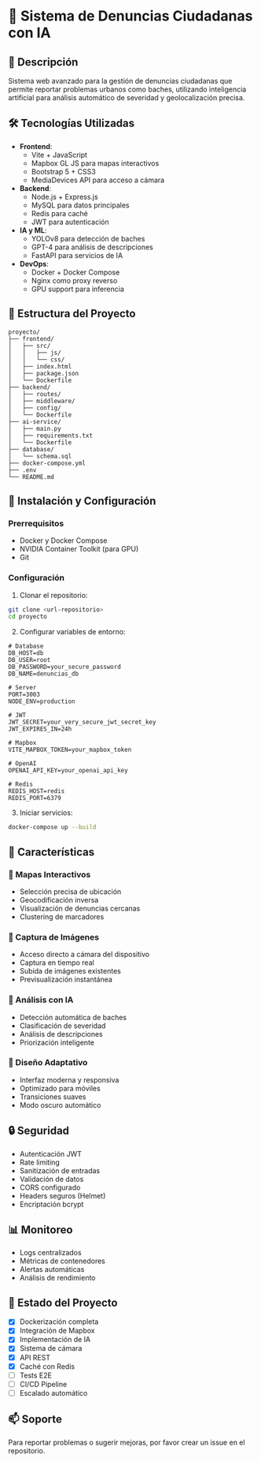 # 🚨 Sistema de Denuncias Ciudadanas con IA

## 📝 Descripción
Sistema web avanzado para la gestión de denuncias ciudadanas que permite reportar problemas urbanos como baches, utilizando inteligencia artificial para análisis automático de severidad y geolocalización precisa.

## 🛠️ Tecnologías Utilizadas
- **Frontend**:
  - Vite + JavaScript
  - Mapbox GL JS para mapas interactivos
  - Bootstrap 5 + CSS3
  - MediaDevices API para acceso a cámara
- **Backend**:
  - Node.js + Express.js
  - MySQL para datos principales
  - Redis para caché
  - JWT para autenticación
- **IA y ML**:
  - YOLOv8 para detección de baches
  - GPT-4 para análisis de descripciones
  - FastAPI para servicios de IA
- **DevOps**:
  - Docker + Docker Compose
  - Nginx como proxy reverso
  - GPU support para inferencia

## 📁 Estructura del Proyecto
```
proyecto/
├── frontend/
│   ├── src/
│   │   ├── js/
│   │   └── css/
│   ├── index.html
│   ├── package.json
│   └── Dockerfile
├── backend/
│   ├── routes/
│   ├── middleware/
│   ├── config/
│   └── Dockerfile
├── ai-service/
│   ├── main.py
│   ├── requirements.txt
│   └── Dockerfile
├── database/
│   └── schema.sql
├── docker-compose.yml
├── .env
└── README.md
```

## 🚀 Instalación y Configuración

### Prerrequisitos
- Docker y Docker Compose
- NVIDIA Container Toolkit (para GPU)
- Git

### Configuración
1. Clonar el repositorio:
```bash
git clone <url-repositorio>
cd proyecto
```

2. Configurar variables de entorno:
```env
# Database
DB_HOST=db
DB_USER=root
DB_PASSWORD=your_secure_password
DB_NAME=denuncias_db

# Server
PORT=3003
NODE_ENV=production

# JWT
JWT_SECRET=your_very_secure_jwt_secret_key
JWT_EXPIRES_IN=24h

# Mapbox
VITE_MAPBOX_TOKEN=your_mapbox_token

# OpenAI
OPENAI_API_KEY=your_openai_api_key

# Redis
REDIS_HOST=redis
REDIS_PORT=6379
```

3. Iniciar servicios:
```bash
docker-compose up --build
```

## 🌟 Características

### 📍 Mapas Interactivos
- Selección precisa de ubicación
- Geocodificación inversa
- Visualización de denuncias cercanas
- Clustering de marcadores

### 📸 Captura de Imágenes
- Acceso directo a cámara del dispositivo
- Captura en tiempo real
- Subida de imágenes existentes
- Previsualización instantánea

### 🤖 Análisis con IA
- Detección automática de baches
- Clasificación de severidad
- Análisis de descripciones
- Priorización inteligente

### 📱 Diseño Adaptativo
- Interfaz moderna y responsiva
- Optimizado para móviles
- Transiciones suaves
- Modo oscuro automático

## 🔒 Seguridad
- Autenticación JWT
- Rate limiting
- Sanitización de entradas
- Validación de datos
- CORS configurado
- Headers seguros (Helmet)
- Encriptación bcrypt

## 📊 Monitoreo
- Logs centralizados
- Métricas de contenedores
- Alertas automáticas
- Análisis de rendimiento

## 🔄 Estado del Proyecto
- [x] Dockerización completa
- [x] Integración de Mapbox
- [x] Implementación de IA
- [x] Sistema de cámara
- [x] API REST
- [x] Caché con Redis
- [ ] Tests E2E
- [ ] CI/CD Pipeline
- [ ] Escalado automático

## 📫 Soporte
Para reportar problemas o sugerir mejoras, por favor crear un issue en el repositorio.
